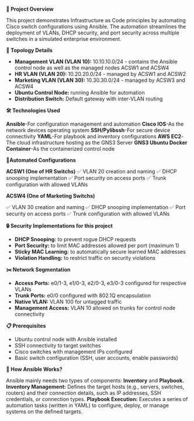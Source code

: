 **📘 Project Overview**

This project demonstrates Infrastructure as Code principles by automating Cisco switch configurations using Ansible. The automation streamlines the deployment of VLANs, DHCP security, and port security across multiple switches in a simulated enterprise environment.

**🧩 Topology Details**

- **Management VLAN (VLAN 10):** 10.10.10.0/24 - contains the Ansible control node as well as the managed nodes ACSW1 and ACSW4
- **HR VLAN (VLAN 20):** 10.20.20.0/24 - managed by ACSW1 and ACSW2
- **Marketing VLAN (VLAN 30):** 10.30.30.0/24 - managed by ACSW3 and ACSW4
- **Ubuntu Control Node:** running Ansible for automation
- **Distribution Switch:** Default gateway with inter-VLAN routing

**🛠️ Technologies Used**

**Ansible**-For configuration management and automation
**Cisco IOS**-As the network devices operating system
**SSH/Pylibssh**-For secure device connectivity
**YAML**-For playbook and inventory configurations
**AWS EC2**-The cloud infrastructure hosting as the GNS3 Server
**GNS3 Ubuntu Docker Container**-As the containerized control node

**🔧Automated Configurations**

**ACSW1 (One of HR Switchs)**
✅ VLAN 20 creation and naming
✅ DHCP snooping implementation
✅ Port security on access ports
✅ Trunk configuration with allowed VLANs

**ACSW4 (One of Marketing Switchs)**

✅ VLAN 30 creation and naming
✅ DHCP snooping implementation
✅ Port security on access ports
✅ Trunk configuration with allowed VLANs

**🔒 Security Implementations for this project**

- **DHCP Snooping:** to prevent rogue DHCP requests
- **Port Security:** to limit MAC addresses allowed per port (maximum 1)
- **Sticky MAC Learning:** to automatically secure learned MAC addresses
- **Violation Handling:** to restrict traffic on security violations

**✂️ Network Segmentation**

- **Access Ports:** e0/1-3, e1/0-3, e2/0-3, e3/0-3 configured for respective VLANs
- **Trunk Ports:** e0/0 configured with 802.1Q encapsulation
- **Native VLAN:** VLAN 100 for untagged traffic
- **Management Access:** VLAN 10 allowed on trunks for control node connectivity

**📋 Prerequisites**

- Ubuntu control node with Ansible installed
- SSH connectivity to target switches
- Cisco switches with management IPs configured
- Basic switch configuration (SSH, user accounts, enable passwords)

**🤔 How Ansible Works?**

Ansible mainly needs two types of components: **Inventory** and **Playbook.**
**Inventory Management:** Defines the target hosts (e.g., servers, switches, routers) and their connection details, such as IP addresses, SSH credentials, or connection types.
**Playbook Execution:** Executes a series of automation tasks (written in YAML) to configure, deploy, or manage systems on the defined targets.

